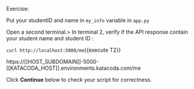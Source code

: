 Exercise:

Put your studentID and name in `my_info` variable in `app.py`

Open a second terminal.>
In terminal 2, verify if the API response contain your student name and student ID :

`curl http://localhost:5000/me`{{execute T2}}

 https://[[HOST_SUBDOMAIN]]-5000-[[KATACODA_HOST]].environments.katacoda.com/me 

Click **Continue** below to check your script for correctness.





